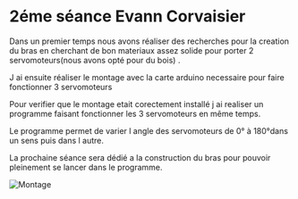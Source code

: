 <h1>2éme séance Evann Corvaisier</h1>
<p>Dans un premier temps nous avons réaliser des recherches pour la creation du bras en cherchant de bon materiaux assez solide pour porter 2 servomoteurs(nous avons opté pour du bois) .</p>
<p>J ai ensuite réaliser le montage avec la carte arduino necessaire pour faire fonctionner 3 servomoteurs </p>
<p>Pour verifier que le montage etait corectement installé j ai realiser un programme faisant fonctionner les 3 servomoteurs en même temps.</p>
<p>Le programme permet de varier l angle des servomoteurs de 0° à 180°dans un sens puis dans l autre.</p>
<p>La prochaine séance sera dédié a la construction du bras pour pouvoir pleinement se lancer dans le programme.</p>
<img class="fit-picture"
     src="Bras-dessinateur-arduino/Image/Montage-3-servomoteur-.jpg"
     alt="Montage ">


